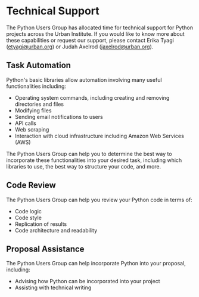 # Technical Support 

The Python Users Group has allocated time for technical support for Python projects across the Urban Institute. If you would like to know more about these capabilities or request our support, please contact Erika Tyagi (etyagi@urban.org) or Judah Axelrod (jaxelrod@urban.org). 

## Task Automation

Python's basic libraries allow automation involving many useful functionalities including: 
* Operating system commands, including creating and removing directories and files
* Modifying files
* Sending email notifications to users
* API calls
* Web scraping
* Interaction with cloud infrastructure including Amazon Web Services (AWS)

The Python Users Group can help you to determine the best way to incorporate these functionalities into your desired task, including which libraries to use, the best way to structure your code, and more.

## Code Review

The Python Users Group can help you review your Python code in terms of:
* Code logic
* Code style
* Replication of results
* Code architecture and readability

## Proposal Assistance

The Python Users Group can help incorporate Python into your proposal, including:
* Advising how Python can be incorporated into your project
* Assisting with technical writing